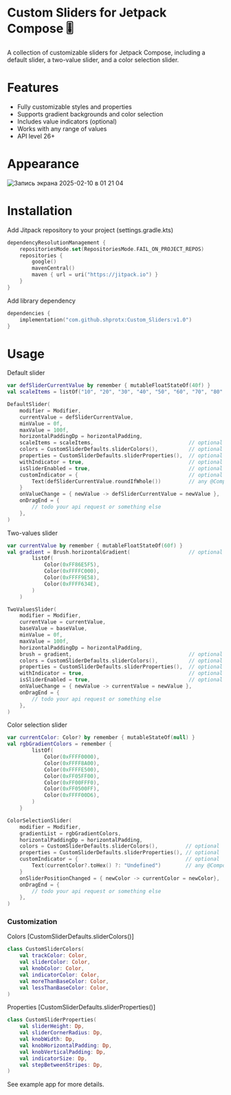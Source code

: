 # Custom Sliders for Jetpack Compose 🎚️ 

A collection of customizable sliders for Jetpack Compose, including a default slider, a two-value slider, and a color selection slider.

# Features

- Fully customizable styles and properties
- Supports gradient backgrounds and color selection
- Includes value indicators (optional)
- Works with any range of values
- API level 26+

# Appearance

![Запись экрана 2025-02-10 в 01 21 04](https://github.com/user-attachments/assets/d2a02517-1bd1-4768-8ded-053964fd7e9e)


# Installation

Add Jitpack repository to your project (settings.gradle.kts)

```kotlin
dependencyResolutionManagement {
    repositoriesMode.set(RepositoriesMode.FAIL_ON_PROJECT_REPOS)
    repositories {
        google()
        mavenCentral()
        maven { url = uri("https://jitpack.io") }
    }
}
```

Add library dependency

```kotlin
dependencies {
    implementation("com.github.shprotx:Custom_Sliders:v1.0")
}
```

# Usage

Default slider

```kotlin
var defSliderCurrentValue by remember { mutableFloatStateOf(40f) }
val scaleItems = listOf("10", "20", "30", "40", "50", "60", "70", "80", "90") // optional

DefaultSlider(
    modifier = Modifier,
    currentValue = defSliderCurrentValue,
    minValue = 0f,
    maxValue = 100f,
    horizontalPaddingDp = horizontalPadding,
    scaleItems = scaleItems,                               // optional
    colors = CustomSliderDefaults.sliderColors(),          // optional
    properties = CustomSliderDefaults.sliderProperties(),  // optional
    withIndicator = true,                                  // optional
    isSliderEnabled = true,                                // optional
    customIndicator = {                                    // optional
        Text(defSliderCurrentValue.roundIfWhole())         // any @Composable
    }
    onValueChange = { newValue -> defSliderCurrentValue = newValue },
    onDragEnd = {
        // todo your api request or something else
    },
)
```

Two-values slider

```kotlin
var currentValue by remember { mutableFloatStateOf(60f) }
val gradient = Brush.horizontalGradient(                   // optional
        listOf(
            Color(0xFF86E5F5),
            Color(0xFFFFC000),
            Color(0xFFFF9E58),
            Color(0xFFFF634E),
        )
    )

TwoValuesSlider(
    modifier = Modifier,
    currentValue = currentValue,
    baseValue = baseValue,
    minValue = 0f,
    maxValue = 100f,
    horizontalPaddingDp = horizontalPadding,
    brush = gradient,                                      // optional
    colors = CustomSliderDefaults.sliderColors(),          // optional
    properties = CustomSliderDefaults.sliderProperties(),  // optional
    withIndicator = true,                                  // optional
    isSliderEnabled = true,                                // optional
    onValueChange = { newValue -> currentValue = newValue },
    onDragEnd = {
        // todo your api request or something else
    },
)
```

Color selection slider

```kotlin
var currentColor: Color? by remember { mutableStateOf(null) }
val rgbGradientColors = remember {
        listOf(
            Color(0xFFFF0000),
            Color(0xFFFF8A00),
            Color(0xFFFFE500),
            Color(0xFF05FF00),
            Color(0xFF00FFF0),
            Color(0xFF0500FF),
            Color(0xFFFF00D6),
        )
    }

ColorSelectionSlider(
    modifier = Modifier,
    gradientList = rgbGradientColors,
    horizontalPaddingDp = horizontalPadding,
    colors = CustomSliderDefaults.sliderColors(),         // optional
    properties = CustomSliderDefaults.sliderProperties(), // optional
    customIndicator = {                                   // optional
        Text(currentColor?.toHex() ?: "Undefined")        // any @Composable
    }
    onSliderPositionChanged = { newColor -> currentColor = newColor},
    onDragEnd = {
        // todo your api request or something else
    },
)
```

### Customization

Colors [CustomSliderDefaults.sliderColors()]

```kotlin
class CustomSliderColors(
    val trackColor: Color,
    val sliderColor: Color,
    val knobColor: Color,
    val indicatorColor: Color,
    val moreThanBaseColor: Color,
    val lessThanBaseColor: Color,
)
```

Properties [CustomSliderDefaults.sliderProperties()]

```kotlin
class CustomSliderProperties(
    val sliderHeight: Dp,
    val sliderCornerRadius: Dp,
    val knobWidth: Dp,
    val knobHorizontalPadding: Dp,
    val knobVerticalPadding: Dp,
    val indicatorSize: Dp,
    val stepBetweenStripes: Dp,
)
```

See example app for more details.
